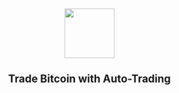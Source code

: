 <div align="center">
  <h3><img src="https://github.com/Tarikul-Islam-Anik/Animated-Fluent-Emojis/blob/master/Emojis/People%20with%20activities/Man%20Surfing%20Light%20Skin%20Tone.png" width="100" height="100"/></h3>
  <h2>Trade Bitcoin with Auto-Trading</h2>
</div>
